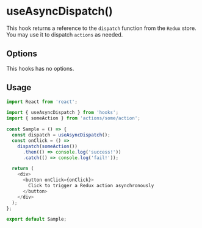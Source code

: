 # useAsyncDispatch()

This hook returns a reference to the `dispatch` function from the `Redux` store. You may use it to dispatch `actions` as needed.

## Options

This hooks has no options.

## Usage

```javascript
import React from 'react';

import { useAsyncDispatch } from 'hooks';
import { someAction } from 'actions/some/action';

const Sample = () => {
  const dispatch = useAsyncDispatch();
  const onClick = () =>
    dispatch(someAction())
      .then(() => console.log('success!'))
      .catch(() => console.log('fail!'));

  return (
    <div>
      <button onClick={onClick}>
        Click to trigger a Redux action asynchronously
      </button>
    </div>
  );
};

export default Sample;
```

